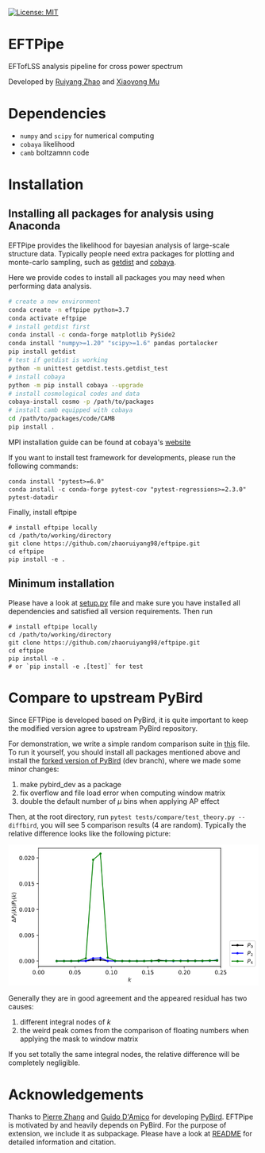 [![License: MIT](https://img.shields.io/badge/License-MIT-yellow.svg)](https://github.com/zhaoruiyang98/eftpipe/blob/main/LICENSE)
# EFTPipe
EFTofLSS analysis pipeline for cross power spectrum

Developed by [Ruiyang Zhao](mailto:zhaoruiyang19@mails.ucas.edu.cn) and [Xiaoyong Mu](mailto:mouxiaoyong15@mails.ucas.edu.cn)

# Dependencies
- `numpy` and `scipy` for numerical computing
- `cobaya` likelihood
- `camb` boltzamnn code
# Installation
## Installing all packages for analysis using Anaconda
EFTPipe provides the likelihood for bayesian analysis of large-scale structure data. Typically people need extra packages for plotting and monte-carlo sampling, such as [getdist](https://getdist.readthedocs.io/en/latest/) and [cobaya](https://cobaya.readthedocs.io/en/latest/).

Here we provide codes to install all packages you may need when performing data analysis.

```bash
# create a new environment
conda create -n eftpipe python=3.7
conda activate eftpipe
# install getdist first
conda install -c conda-forge matplotlib PySide2
conda install "numpy>=1.20" "scipy>=1.6" pandas portalocker
pip install getdist
# test if getdist is working
python -m unittest getdist.tests.getdist_test
# install cobaya
python -m pip install cobaya --upgrade
# install cosmological codes and data
cobaya-install cosmo -p /path/to/packages
# install camb equipped with cobaya
cd /path/to/packages/code/CAMB
pip install .
```

MPI installation guide can be found at cobaya's [website](https://cobaya.readthedocs.io/en/latest/installation.html)

If you want to install test framework for developments, please run the following commands:

```shell
conda install "pytest>=6.0"
conda install -c conda-forge pytest-cov "pytest-regressions>=2.3.0" pytest-datadir
```

Finally, install eftpipe
```shell
# install eftpipe locally
cd /path/to/working/directory
git clone https://github.com/zhaoruiyang98/eftpipe.git
cd eftpipe
pip install -e .
```
## Minimum installation
Please have a look at [setup.py](https://github.com/zhaoruiyang98/eftpipe/blob/main/setup.py) file and make sure you have installed all dependencies and satisfied all version requirements. Then run

```shell
# install eftpipe locally
cd /path/to/working/directory
git clone https://github.com/zhaoruiyang98/eftpipe.git
cd eftpipe
pip install -e .
# or `pip install -e .[test]` for test
```
# Compare to upstream PyBird
Since EFTPipe is developed based on PyBird, it is quite important to keep the modified version agree to upstream PyBird repository.

For demonstration, we write a simple random comparison suite in [this](https://github.com/zhaoruiyang98/eftpipe/blob/main/tests/compare/test_theory.py) file. To run it yourself, you should install all packages mentioned above and install the [forked version of PyBird](https://github.com/zhaoruiyang98/pybird/tree/dev) (dev branch), where we made some minor changes:
1. make pybird_dev as a package
2. fix overflow and file load error when computing window matrix
3. double the default number of $\mu$ bins when applying AP effect

Then, at the root directory, run `pytest tests/compare/test_theory.py --diffbird`, you will see 5 comparison results (4 are random). Typically the relative difference looks like the following picture:

![compare](https://github.com/zhaoruiyang98/eftpipe/blob/main/figures/compare.png)

Generally they are in good agreement and the appeared residual has two causes:
1. different integral nodes of $k$
2. the weird peak comes from the comparison of floating numbers when applying the mask to window matrix

If you set totally the same integral nodes, the relative difference will be completely negligible.
# Acknowledgements
Thanks to [Pierre Zhang](mailto:pierrexyz@protonmail.com) and [Guido D'Amico](mailto:damico.guido@gmail.com) for developing [PyBird](https://github.com/pierrexyz/pybird). EFTPipe is motivated by and heavily depends on PyBird. For the purpose of extension, we include it as subpackage. Please have a look at [README](https://github.com/zhaoruiyang98/eftpipe/blob/main/eftpipe/pybird/README.md) for detailed information and citation.